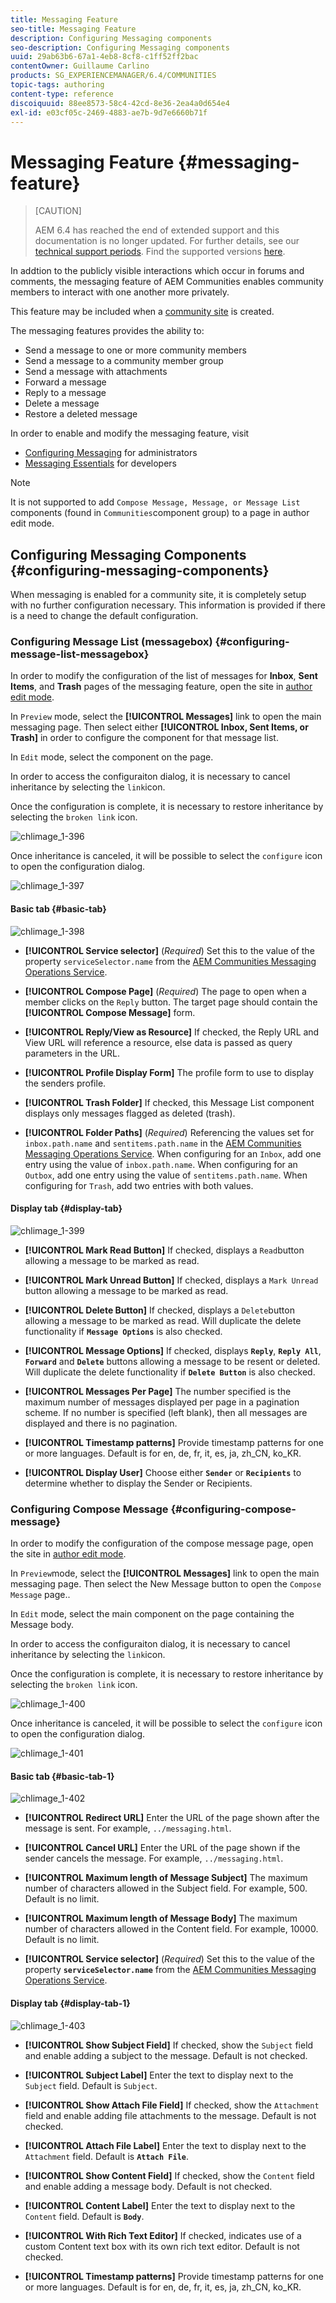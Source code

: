 ```yaml
---
title: Messaging Feature
seo-title: Messaging Feature
description: Configuring Messaging components
seo-description: Configuring Messaging components
uuid: 29ab63b6-67a1-4eb8-8cf8-c1ff52ff2bac
contentOwner: Guillaume Carlino
products: SG_EXPERIENCEMANAGER/6.4/COMMUNITIES
topic-tags: authoring
content-type: reference
discoiquuid: 88ee8573-58c4-42cd-8e36-2ea4a0d654e4
exl-id: e03cf05c-2469-4883-ae7b-9d7e6660b71f
---
```

# Messaging Feature {#messaging-feature}

>[CAUTION]
>
>AEM 6.4 has reached the end of extended support and this documentation is no longer updated. For further details, see our [technical support periods](https://helpx.adobe.com/support/programs/eol-matrix.html). Find the supported versions [here](https://experienceleague.adobe.com/docs/).

In addtion to the publicly visible interactions which occur in forums and comments, the messaging feature of AEM Communities enables community members to interact with one another more privately.

This feature may be included when a [community site](overview.md#communitiessites) is created.

The messaging features provides the ability to:

* Send a message to one or more community members
* Send a message to a community member group
* Send a message with attachments
* Forward a message
* Reply to a message
* Delete a message
* Restore a deleted message

In order to enable and modify the messaging feature, visit

* [Configuring Messaging](messaging.md) for administrators
* [Messaging Essentials](essentials-messaging.md) for developers

>[!NOTE]
>
>It is not supported to add `Compose Message, Message, or Message List` components (found in `Communities`component group) to a page in author edit mode.

## Configuring Messaging Components {#configuring-messaging-components}

When messaging is enabled for a community site, it is completely setup with no further configuration necessary. This information is provided if there is a need to change the default configuration.

### Configuring Message List (messagebox) {#configuring-message-list-messagebox}

In order to modify the configuration of the list of messages for **Inbox**, **Sent Items**, and **Trash** pages of the messaging feature, open the site in [author edit mode](sites-console.md#authoring-site-content).

In `Preview` mode, select the **[!UICONTROL Messages]** link to open the main messaging page. Then select either **[!UICONTROL Inbox, Sent Items, or Trash]** in order to configure the component for that message list.

In `Edit` mode, select the component on the page.

In order to access the configuraiton dialog, it is necessary to cancel inheritance by selecting the `link`icon.

Once the configuration is complete, it is necessary to restore inheritance by selecting the `broken link` icon.

![chlimage_1-396](assets/chlimage_1-396.png)

Once inheritance is canceled, it will be possible to select the `configure` icon to open the configuration dialog.

![chlimage_1-397](assets/chlimage_1-397.png)

#### Basic tab {#basic-tab}

![chlimage_1-398](assets/chlimage_1-398.png)

* **[!UICONTROL Service selector]** 
  (*Required*) Set this to the value of the property `serviceSelector.name` from the [AEM Communities Messaging Operations Service](messaging.md#messaging-operations-service).

* **[!UICONTROL Compose Page]** 
  (*Required*) The page to open when a member clicks on the `Reply` button. The target page should contain the **[!UICONTROL Compose Message]** form.

* **[!UICONTROL Reply/View as Resource]** 
  If checked, the Reply URL and View URL will reference a resource, else data is passed as query parameters in the URL.

* **[!UICONTROL Profile Display Form]** 
  The profile form to use to display the senders profile.

* **[!UICONTROL Trash Folder]** 
  If checked, this Message List component displays only messages flagged as deleted (trash).

* **[!UICONTROL Folder Paths]** 
  (*Required*) Referencing the values set for `inbox.path.name` and `sentitems.path.name` in the [AEM Communities Messaging Operations Service](messaging.md#messaging-operations-service). When configuring for an `Inbox`, add one entry using the value of `inbox.path.name`. When configuring for an `Outbox`, add one entry using the value of `sentitems.path.name`. When configuring for `Trash`, add two entries with both values.

#### Display tab {#display-tab}

![chlimage_1-399](assets/chlimage_1-399.png)

* **[!UICONTROL Mark Read Button]** 
  If checked, displays a `Read`button allowing a message to be marked as read.

* **[!UICONTROL Mark Unread Button]** 
  If checked, displays a `Mark Unread` button allowing a message to be marked as read.

* **[!UICONTROL Delete Button]** 
  If checked, displays a `Delete`button allowing a message to be marked as read. Will duplicate the delete functionality if **`Message Options`** is also checked.

* **[!UICONTROL Message Options]** 
  If checked, displays **`Reply`**, **`Reply All`**, **`Forward`** and **`Delete`** buttons allowing a message to be resent or deleted. Will duplicate the delete functionality if **`Delete Button`** is also checked.

* **[!UICONTROL Messages Per Page]** 
  The number specified is the maximum number of messages displayed per page in a pagination scheme. If no number is specified (left blank), then all messages are displayed and there is no pagination.

* **[!UICONTROL Timestamp patterns]** 
  Provide timestamp patterns for one or more languages. Default is for en, de, fr, it, es, ja, zh_CN, ko_KR.

* **[!UICONTROL Display User]** 
  Choose either **`Sender`** or **`Recipients`** to determine whether to display the Sender or Recipients.

### Configuring Compose Message {#configuring-compose-message}

In order to modify the configuration of the compose message page, open the site in [author edit mode](sites-console.md#authoring-site-content).

In `Preview`mode, select the **[!UICONTROL Messages]** link to open the main messaging page. Then select the New Message button to open the `Compose Message` page..

In `Edit` mode, select the main component on the page containing the Message body.

In order to access the configuraiton dialog, it is necessary to cancel inheritance by selecting the `link`icon.

Once the configuration is complete, it is necessary to restore inheritance by selecting the `broken link` icon.

![chlimage_1-400](assets/chlimage_1-400.png)

Once inheritance is canceled, it will be possible to select the `configure` icon to open the configuration dialog.

![chlimage_1-401](assets/chlimage_1-401.png)

#### Basic tab {#basic-tab-1}

![chlimage_1-402](assets/chlimage_1-402.png)

* **[!UICONTROL Redirect URL]** 
  Enter the URL of the page shown after the message is sent. For example, `../messaging.html`.

* **[!UICONTROL Cancel URL]** 
  Enter the URL of the page shown if the sender cancels the message. For example, `../messaging.html`.

* **[!UICONTROL Maximum length of Message Subject]** 
  The maximum number of characters allowed in the Subject field. For example, 500. Default is no limit.

* **[!UICONTROL Maximum length of Message Body]** 
  The maximum number of characters allowed in the Content field. For example, 10000. Default is no limit.

* **[!UICONTROL Service selector]** 
  (*Required*) Set this to the value of the property **`serviceSelector.name`** from the [AEM Communities Messaging Operations Service](messaging.md#messaging-operations-service).

#### Display tab {#display-tab-1}

![chlimage_1-403](assets/chlimage_1-403.png)

* **[!UICONTROL Show Subject Field]** 
  If checked, show the `Subject` field and enable adding a subject to the message. Default is not checked.

* **[!UICONTROL Subject Label]** 
  Enter the text to display next to the `Subject` field. Default is `Subject`.

* **[!UICONTROL Show Attach File Field]** 
  If checked, show the `Attachment` field and enable adding file attachments to the message. Default is not checked.

* **[!UICONTROL Attach File Label]** 
  Enter the text to display next to the `Attachment` field. Default is **`Attach File`**.

* **[!UICONTROL Show Content Field]** 
  If checked, show the `Content` field and enable adding a message body. Default is not checked.

* **[!UICONTROL Content Label]** 
  Enter the text to display next to the `Content` field. Default is **`Body`**.

* **[!UICONTROL With Rich Text Editor]** 
  If checked, indicates use of a custom Content text box with its own rich text editor. Default is not checked.

* **[!UICONTROL Timestamp patterns]** 
  Provide timestamp patterns for one or more languages. Default is for en, de, fr, it, es, ja, zh_CN, ko_KR.
